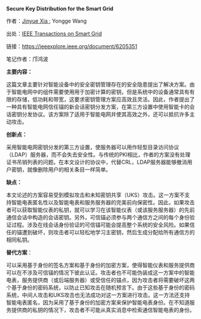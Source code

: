 **Secure Key Distribution for the Smart Grid**

作者：[Jinyue Xia ](http://182.150.59.104:8888/https/77726476706e69737468656265737421f9f244993f20645f6c0dc7a59d50267b1ab4a9/author/38468275800); Yongge Wang

出处：[IEEE Transactions on Smart Grid](http://182.150.59.104:8888/https/77726476706e69737468656265737421f9f244993f20645f6c0dc7a59d50267b1ab4a9/xpl/RecentIssue.jsp?punumber=5165411)

链接：https://ieeexplore.ieee.org/document/6205351

笔记作者：邝鸿波

 

**主要内容：**

这篇文章主要针对智能设备中的安全密钥管理存在的安全隐患提出了解决方案。由于智能电网中的组件需要使用用于加密计算的密钥，但是系统中的设备通常具有有限的存储，低功耗和带宽，这要求密钥管理方案应高效且灵活。因此，作者提出了一种具有智能电网信任锚的新会话密钥分发方案，在第三方设置中使用智能卡的会话密钥分发协议。该方案除了适用于智能电网并使其高效之外，还可以抵抗许多主动攻击。

 

**创新点：**

采用智能电网密钥分发的第三方设置，使服务器可以用作轻型目录访问协议（LDAP）服务器，而不会失去安全性。与传统的PKI相比，作者的方案没有处理证书吊销列表的问题。在本文设计的协议中，代替CRL，LDAP服务器能够撤消用户密钥，就像删除用户的相关条目一样简单。

 

**缺点：**

本文论述的方案容易受到模拟攻击和未知密钥共享（UKS）攻击。这一方案不支持智能电表匿名性以及智能电表和服务服务器的完美前向保密性。因此，如果攻击者可以获取智能仪表的私钥，就可以学习在该智能仪表（或该服务服务器）的先前通信会话中构造的会话密钥。另外，可信锚必须参与两个通信方之间的每个身份验证过程。涉及在线会话身份验证的可信锚可能会提高整个系统的安全风险。如果信任的锚遭到破坏，则攻击者可以轻松地学习主密钥，然后生成分配给所有通信方的相同私钥。

 

**替代方案**：

可以采用基于身份的签名方案和基于身份的加密方案，使得智能仪表和服务提供商可以在不涉及可信锚的情况下彼此认证。攻击者也不可能伪装成这一方案中的智能电表，服务提供商（或后端服务器）或受信任的锚点，因为攻击者将需要破坏这两个基于身份的密码系统，以防止已知攻击在随机预言下。由于这些基于身份的密码系统，中间人攻击和UKS攻击也无法成功对这一方案进行攻击。这一方法还支持智能电表匿名，因为采用了基于身份的加密方案来保护智能电表身份。在不知道服务提供商的私钥的情况下，攻击者不可能从真实消息中检索通信智能电表的身份。